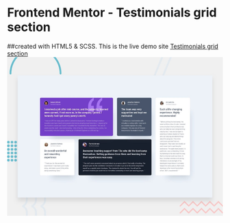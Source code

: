 # Frontend Mentor - Testimonials grid section
##created with HTML5 & SCSS.
This is the live demo site [Testimonials grid section](https://aliherzalla.github.io/Testimonials-grid-section/)
![Design preview for the Testimonials grid section coding challenge](./design/desktop-preview.jpg)
